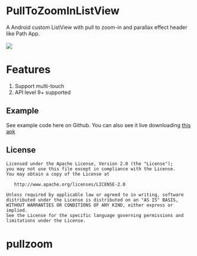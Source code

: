 # PullToZoomInListView
A Android custom ListView with pull to zoom-in and parallax effect header like Path App.<br>
<br>
![](https://github.com/matrixxun/PullToZoomInListView/raw/master/art/demo.gif)

# Features
1. Support multi-touch
2. API level 9+ supported

## Example
See example code here on Github. You can also see it live downloading [this apk](https://raw.githubusercontent.com/matrixxun/PullToZoomInListView/master/art/app-debug.apk)

License
--------


    Licensed under the Apache License, Version 2.0 (the "License");
    you may not use this file except in compliance with the License.
    You may obtain a copy of the License at

       http://www.apache.org/licenses/LICENSE-2.0

    Unless required by applicable law or agreed to in writing, software
    distributed under the License is distributed on an "AS IS" BASIS,
    WITHOUT WARRANTIES OR CONDITIONS OF ANY KIND, either express or implied.
    See the License for the specific language governing permissions and
    limitations under the License.

# pullzoom
